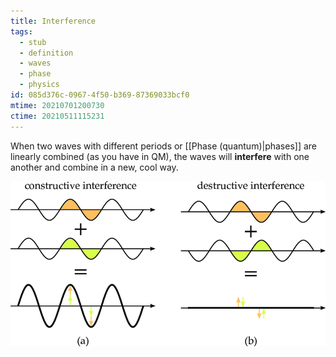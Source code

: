 ```yaml
---
title: Interference
tags:
  - stub
  - definition
  - waves
  - phase
  - physics
id: 085d376c-0967-4f50-b369-87369033bcf0
mtime: 20210701200730
ctime: 20210511115231
---
```


When two waves with different periods or [[Phase (quantum)|phases]] are linearly combined (as you have in QM), the waves will **interfere** with one another and combine in a new, cool way.

![](./media/interferenc.png)
